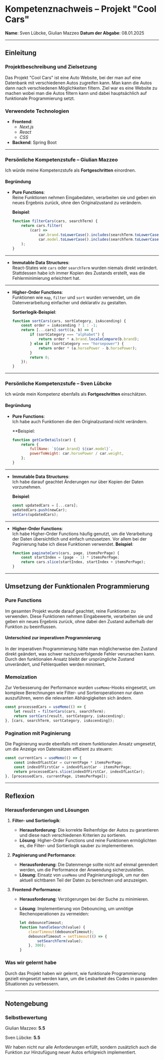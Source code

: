 # Kompetenznachweis – Projekt "Cool Cars"

**Name**: Sven Lübcke, Giulian Mazzeo
**Datum der Abgabe**: 08.01.2025

---

## **Einleitung**

### **Projektbeschreibung und Zielsetzung**
Das Projekt "Cool Cars" ist eine Auto Website, bei der man auf eine Datenbank mit verschiedenen Autos zugreifen kann. Man kann die Autos dann nach verschiedenen Möglichkeiten filtern. Ziel war es eine Website zu machen wobei man die Autos filtern kann und dabei hauptsächlich auf funktionale Programmierung setzt.

### **Verwendete Technologien**

- **Frontend**:
    - _Next.js_
    - _React_
    - _CSS_
- **Backend**: Spring Boot
---
### **Persönliche Kompetenzstufe – Giulian Mazzeo**

Ich würde meine Kompetenzstufe als **Fortgeschritten** einordnen.

#### **Begründung**

- **Pure Functions**:  
    Reine Funktionen nehmen Eingabedaten, verarbeiten sie und geben ein neues Ergebnis zurück, ohne den Originalzustand zu verändern.
    
    **Beispiel**:
    
    ```javascript
    function filterCars(cars, searchTerm) {
        return cars.filter(
            (car) =>
                car.brand.toLowerCase().includes(searchTerm.toLowerCase()) ||
                car.model.toLowerCase().includes(searchTerm.toLowerCase())
        );
    }
    ```
    

---

- **Immutable Data Structures**:  
    React-States wie `cars` oder `searchTerm` wurden niemals direkt verändert. Stattdessen habe ich immer Kopien des Zustands erstellt, was die Fehlerminimierung erleichtert hat.

---

- **Higher-Order Functions**:  
    Funktionen wie `map`, `filter` und `sort` wurden verwendet, um die Datenverarbeitung einfacher und deklarativ zu gestalten. 
    
    **Sortierlogik-Beispiel**:
    
    ```javascript
    function sortCars(cars, sortCategory, isAscending) {
        const order = isAscending ? 1 : -1;
        return [...cars].sort((a, b) => {
            if (sortCategory === "alphabet") {
                return order * a.brand.localeCompare(b.brand);
            } else if (sortCategory === "horsepower") {
                return order * (a.horsePower - b.horsePower);
            }
            return 0;
        });
    }
    ```
    

---

### **Persönliche Kompetenzstufe – Sven Lübcke**

Ich würde mein Kompetenz ebenfalls als **Fortgeschritten** einschätzen.

#### **Begründung**

- **Pure Functions**:  
    Ich habe auch Funktionen die den Originalzustand nicht verändern.
    
    **Beispiel:
    
    ```javascript
    function getCarDetails(car) {
        return {
            fullName: `${car.brand} ${car.model}`,
            powerToWeight: car.horsePower / car.weight,
        };
    }
    ```
    

---

- **Immutable Data Structures**:  
    Ich habe darauf geachtet Änderungen nur über Kopien der Daten vorzunehmen. 
    
    **Beispiel**:
    
    ```javascript
    const updatedCars = [...cars];
    updatedCars.push(newCar);
    setCars(updatedCars);
    ```
    

---

- **Higher-Order Functions**:  
    Ich habe Higher-Order Functions häufig genutzt, um die Verarbeitung der Daten übersichtlich und einfach umzusetzen. Vor allem bei der Paginierung habe ich diese Funktionen verwendet.
    **Beispiel**:
    
    ```javascript
    function paginateCars(cars, page, itemsPerPage) {
        const startIndex = (page - 1) * itemsPerPage;
        return cars.slice(startIndex, startIndex + itemsPerPage);
    }
    ```
    

---

## **Umsetzung der Funktionalen Programmierung**

### **Pure Functions**

Im gesamten Projekt wurde darauf geachtet, reine Funktionen zu verwenden. Diese Funktionen nehmen Eingabewerte, verarbeiten sie und geben ein neues Ergebnis zurück, ohne dabei den Zustand außerhalb der Funktion zu beeinflussen.

#### **Unterschied zur imperativen Programmierung**

In der imperativen Programmierung hätte man möglicherweise den Zustand direkt geändert, was schwer nachzuverfolgende Fehler verursachen kann. Durch den funktionalen Ansatz bleibt der ursprüngliche Zustand unverändert, und Fehlerquellen werden minimiert.

### **Memoization**

Zur Verbesserung der Performance wurden `useMemo`-Hooks eingesetzt, um komplexe Berechnungen wie Filter- und Sortieroperationen nur dann auszuführen, wenn die relevanten Abhängigkeiten sich ändern.

```javascript
const processedCars = useMemo(() => {
    let result = filterCars(cars, searchTerm);
    return sortCars(result, sortCategory, isAscending);
}, [cars, searchTerm, sortCategory, isAscending]);
```

### **Pagination mit Paginierung**

Die Paginierung wurde ebenfalls mit einem funktionalen Ansatz umgesetzt, um die Anzeige von Datensätzen effizient zu steuern:

```javascript
const currentCars = useMemo(() => {
    const indexOfLastCar = currentPage * itemsPerPage;
    const indexOfFirstCar = indexOfLastCar - itemsPerPage;
    return processedCars.slice(indexOfFirstCar, indexOfLastCar);
}, [processedCars, currentPage, itemsPerPage]);
```

---

## **Reflexion**

### **Herausforderungen und Lösungen**

1. **Filter- und Sortierlogik**:
    
    - **Herausforderung**: Die korrekte Reihenfolge der Autos zu garantieren und diese nach verschiedenen Kriterien zu sortieren.
    - **Lösung**: Higher-Order Functions und reine Funktionen ermöglichten es, die Filter- und Sortierlogik sauber zu implementieren.
2. **Paginierung und Performance**:
    
    - **Herausforderung**: Die Datenmenge sollte nicht auf einmal gerendert werden, um die Performance der Anwendung sicherzustellen.
    - **Lösung**: Einsatz von `useMemo` und Paginierungslogik, um nur den aktuell sichtbaren Teil der Daten zu berechnen und anzuzeigen.
3. **Frontend-Performance**:
    
    - **Herausforderung**: Verzögerungen bei der Suche zu minimieren.
    - **Lösung**: Implementierung von Debouncing, um unnötige Rechenoperationen zu vermeiden:
        
        ```javascript
        let debounceTimeout;
        function handleSearch(value) {
            clearTimeout(debounceTimeout);
            debounceTimeout = setTimeout(() => {
                setSearchTerm(value);
            }, 300);
        }
        ```
        

### **Was wir gelernt habe**

Durch das Projekt haben wir gelernt, wie funktionale Programmierung gezielt eingesetzt werden kann, um die Lesbarkeit des Codes in passenden Situationen zu verbessern.

---

## **Notengebung**

### **Selbstbewertung**

Giulian Mazzeo: **5.5**

Sven Lübcke: **5.5**

Wir haben nicht nur alle Anforderungen erfüllt, sondern zusätzlich auch die Funktion zur Hinzufügung neuer Autos erfolgreich implementiert.
